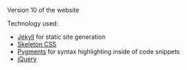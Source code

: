 Version 10 of the website

Technology used:
* [Jekyll](https://jekyllrb.com/) for static site generation
* [Skeleton CSS](http://getskeleton.com/)
* [Pygments](http://pygments.org/) for syntax highlighting inside of code snippets
* [jQuery](https://jquery.com/) 



